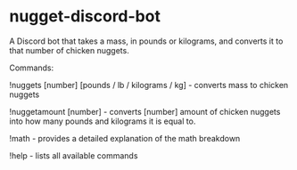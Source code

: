 # nugget-discord-bot
A Discord bot that takes a mass, in pounds or kilograms, and converts it to that number of chicken nuggets.

Commands:

!nuggets [number] [pounds / lb / kilograms / kg] - converts mass to chicken nuggets

!nuggetamount [number] - converts [number] amount of chicken nuggets into how many pounds and kilograms it is equal to.

!math - provides a detailed explanation of the math breakdown

!help - lists all available commands
